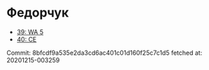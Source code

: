 # Федорчук
- [39: WA 5](39.md)
- [40: CE](40.md)

Commit: 8bfcdf9a535e2da3cd6ac401c01d160f25c7c1d5
 fetched at: 20201215-003259
